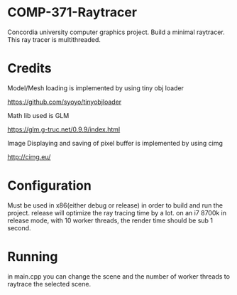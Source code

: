 # COMP-371-Raytracer
Concordia university computer graphics project. Build a minimal raytracer.
This ray tracer is multithreaded.

# Credits

Model/Mesh loading is implemented by using tiny obj loader

https://github.com/syoyo/tinyobjloader

Math lib used is GLM

https://glm.g-truc.net/0.9.9/index.html

Image Displaying and saving of pixel buffer is implemented by using cimg

http://cimg.eu/

# Configuration

Must be used in x86(either debug or release) in order to build and run the project.
release will optimize the ray tracing time by a lot.
on an i7 8700k in release mode, with 10 worker threads, the render time should be sub 1 second.

# Running
in main.cpp you can change the scene and the number of worker threads to raytrace the selected scene.




